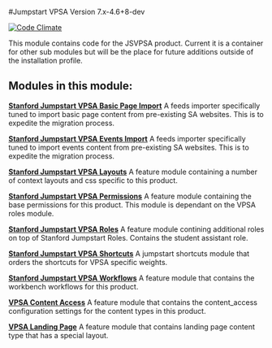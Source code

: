 #Jumpstart VPSA
Version 7.x-4.6+8-dev

[![Code Climate](https://codeclimate.com/github/SU-SWS/stanford_jumpstart_vpsa/badges/gpa.svg)](https://codeclimate.com/github/SU-SWS/stanford_jumpstart_vpsa)

This module contains code for the JSVPSA product. Current it is a container for other sub modules but will be the place for future additions outside of the installation profile.

## Modules in this module:

**[Stanford Jumpstart VPSA Basic Page Import](modules/stanford_jumpstart_vpsa_basic_page_import)**
A feeds importer specifically tuned to import basic page content from pre-existing SA websites. This is to expedite  the migration process.

**[Stanford Jumpstart VPSA Events Import](modules/stanford_jumpstart_vpsa_events_import)**
A feeds importer specifically tuned to import events content from pre-existing SA websites. This is to expedite the migration process.

**[Stanford Jumpstart VPSA Layouts](modules/stanford_jumpstart_vpsa_layouts)**
A feature module containing a number of context layouts and css specific to this product.

**[Stanford Jumpstart VPSA Permissions](modules/stanford_jumpstart_vpsa_permissios)**
A feature module containing the base permissions for this product. This module is dependant on the VPSA roles module.

**[Stanford Jumpstart VPSA Roles](modules/stanford_jumpstart_site_vpsa_roles)**
A feature module contining additional roles on top of Stanford Jumpstart Roles. Contains the student assistant role.

**[Stanford Jumpstart VPSA Shortcuts](modules/stanford_jumpstart_vpsa_shortcuts)**
A jumpstart shortcuts module that orders the shortcuts for VPSA specific weights.

**[Stanford Jumpstart VPSA Workflows](modules/stanford_jumpstart_vpsa_workflows)**
A feature module that contains the workbench workflows for this product.

**[VPSA Content Access](modules/vpsa_content_access)**
A feature module that contains the content_access configuration settings for the content types in this product.

**[VPSA Landing Page](modules/vpsa_landing_page)**
A feature module that contains landing page content type that has a special layout.

